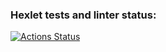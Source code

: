 ### Hexlet tests and linter status:
[![Actions Status](https://github.com/kirillkondratev/data-analytics-project-92/workflows/hexlet-check/badge.svg)](https://github.com/kirillkondratev/data-analytics-project-92/actions)
